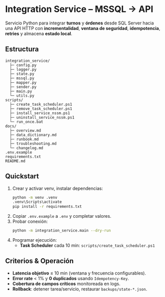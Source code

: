 
# Integration Service – MSSQL → API

Servicio Python para integrar **turnos** y **órdenes** desde SQL Server hacia una API HTTP con **incrementalidad**, **ventana de seguridad**, **idempotencia**, **retries** y almacena **estado local**.

## Estructura

```
integration_service/
  ├─ config.py
  ├─ logger.py
  ├─ state.py
  ├─ mssql.py
  ├─ mapper.py
  ├─ sender.py
  ├─ main.py
  └─ utils.py
scripts/
  ├─ create_task_scheduler.ps1
  ├─ remove_task_scheduler.ps1
  ├─ install_service_nssm.ps1
  ├─ uninstall_service_nssm.ps1
  └─ run_once.bat
docs/
  ├─ overview.md
  ├─ data_dictionary.md
  ├─ runbook.md
  ├─ troubleshooting.md
  └─ changelog.md
.env.example
requirements.txt
README.md
```

## Quickstart

1. Crear y activar venv, instalar dependencias:
   ```bash
   python -m venv .venv
   .venv\Scripts\activate  
   pip install -r requirements.txt
   ```
2. Copiar `.env.example` a `.env` y completar valores.
3. Probar conexión:
   ```bash
   python -m integration_service.main --dry-run
   ```
4. Programar ejecución:
   - **Task Scheduler** cada 10 min: `scripts/create_task_scheduler.ps1`

## Criterios & Operación

- **Latencia objetivo** ≤ 10 min (ventana y frecuencia configurables).
- **Error rate** < 1% y **0 duplicados** usando `Idempotency-Key`.
- **Cobertura de campos críticos** monitoreada en logs.
- **Rollback**: detener tarea/servicio, restaurar `backups/state-*.json`.
